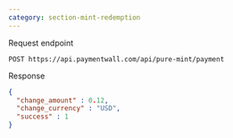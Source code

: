 ```yaml
---
category: section-mint-redemption
---
```


Request endpoint

```
POST https://api.paymentwall.com/api/pure-mint/payment
```

Response

```json
{
  "change_amount" : 0.12,                 
  "change_currency" : "USD",              
  "success" : 1                         
}
```